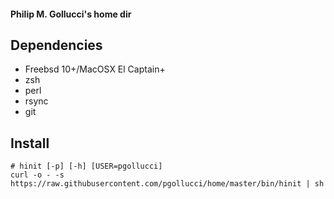 #### Philip M. Gollucci's home dir

## Dependencies
- Freebsd 10+/MacOSX El Captain+
- zsh
- perl
- rsync
- git

## Install
```shell
# hinit [-p] [-h] [USER=pgollucci]
curl -o - -s https://raw.githubusercontent.com/pgollucci/home/master/bin/hinit | sh
```
